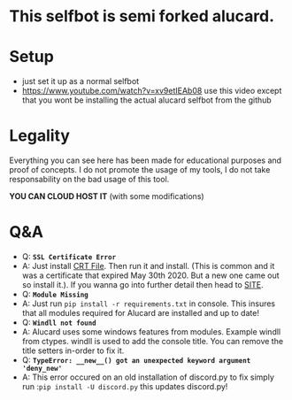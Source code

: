 # This selfbot is semi forked alucard.

# Setup
 - just set it up as a normal selfbot
 - https://www.youtube.com/watch?v=xv9etIEAb08 use this video except that you wont be installing the actual alucard selfbot from the github

# Legality

Everything you can see here has been made for educational purposes and proof of concepts. I do not promote the usage of my tools, I do not take responsability on the bad usage of this tool.

**YOU CAN CLOUD HOST IT** (with some modifications)

# Q&A
- Q: **`SSL Certificate Error`**
- A: Just install [CRT File](https://crt.sh/?id=2835394). Then run it and install. (This is common and it was a certificate that expired May 30th 2020. But a new one came out so install it.). If you wanna go into further detail then head to [SITE](https://support.sectigo.com/Com_KnowledgeDetailPage?Id=kA03l00000117LT).  
- Q: **`Module Missing`**
- A: Just run `pip install -r requirements.txt` in console. This insures that all modules required for Alucard are installed and up to date!
- Q: **`Windll not found`**
- A: Alucard uses some windows features from modules. Example windll from ctypes. windll is used to add the console title. You can remove the title setters in-order to fix it.
- Q: **`TypeError: __new__() got an unexpected keyword argument 'deny_new'`**
- A: This error occured on an old installation of discord.py to fix simply run :`pip install -U discord.py` this updates discord.py!
